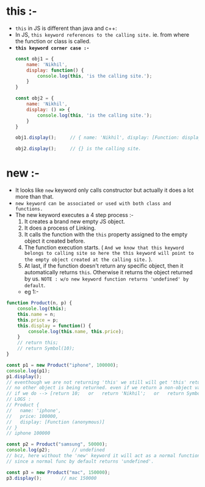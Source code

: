 # this :-
- `this` in JS is different than java and c++:
- In JS, `this keyword references to the calling site.` ie. from where the function or class is called.
- **`this keyword corner case :-`**
    ```js
    const obj1 = {
        name: 'Nikhil',
        display: function() {
            console.log(this, 'is the calling site.');
        }
    }

    const obj2 = {
        name: 'Nikhil',
        display: () => {
            console.log(this, 'is the calling site.');
        }
    }

    obj1.display();     // { name: 'Nikhil', display: [Function: display] } is the calling site.

    obj2.display();     // {} is the calling site.
    ```

# new :-
- It looks like `new` keyword only calls constructor but actually it does a lot more than that.
- `new keyword can be associated or used with both class and functions.`
- The new keyword executes a 4 step process :-
    1. It creates a brand new empty JS object.
    2. It does a process of Linking.
    3. It calls the function with the `this` property assigned to the empty object it created before.
    4. The function execution starts. ( `And we know that this keyword belongs to calling site so here the this keyword will point to the empty object created at the calling site.` ).
    5. At last, if the function doesn't return any specific object, then it automatically returns `this`. Otherwise it returns the object returned by us. `NOTE : w/o new keyword function returns 'undefined' by default`.
    - eg 1:-
```js
function Product(n, p) {
    console.log(this);
    this.name = n;
    this.price = p;
    this.display = function() {
        console.log(this.name, this.price);
    }
    // return this;
    // return Symbol(10);
}

const p1 = new Product("iphone", 100000);
console.log(p1);
p1.display();
// eventhough we are not returning 'this' we still will get 'this' returned by default as 
// no other object is being returned. even if we return a non-object value it still returns 'this'.
// if we do --> [return 10;   or   return 'Nikhil';   or   return Symbol(10);] it still returns 'this'
// LOGS :
// Product {
//   name: 'iphone',
//   price: 100000,
//   display: [Function (anonymous)]
// }
// iphone 100000

const p2 = Product("samsung", 50000);
console.log(p2);        // undefined
// bcz, here without the 'new' keyword it will act as a normal function and 
// since a normal func by default returns 'undefined'.

const p3 = new Product("mac", 150000);
p3.display();       // mac 150000
```
